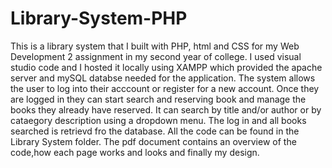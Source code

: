 # Library-System-PHP
This is a library system that I built with PHP, html and CSS for my Web Development 2 assignment in my second year of college. I used visual studio code and I hosted it locally using XAMPP which provided the apache server and mySQL databse needed for the application. The system allows the user to log into their acccount or register for a new account. Once they are logged in they can start search and reserving book and manage the books they already have reserved. It can search by title and/or author or by cataegory description using a dropdown menu. The log in and all books searched is retrievd fro the database. All the code can be found in the Library System folder. The pdf document contains an overview of the code,how each page works and looks and finally my design.
